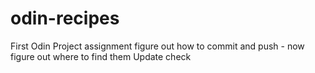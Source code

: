# odin-recipes
First Odin Project assignment
figure out how to commit and push - now figure out where to find them
Update check
